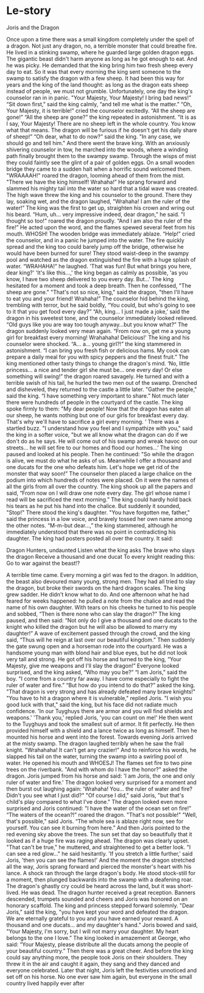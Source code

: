 # Le-story

Joris and the Dragon

 Once upon a time there was a small kingdom completely under the spell of a dragon.  Not just any dragon, no, a terrible monster that could breathe fire.  He lived in a stinking swamp, where he guarded large golden dragon eggs.
 The gigantic beast didn't harm anyone as long as he got enough to eat.  And he was picky.  He demanded that the king bring him two fresh sheep every day to eat.  So it was that every morning the king sent someone to the swamp to satisfy the dragon with a few sheep.  It had been this way for years and the king of the land thought: as long as the dragon eats sheep instead of people, we must not grumble.
 Unfortunately, one day the king's counselor ran in in panic.  "Your Majesty, Your Majesty!  I bring bad news!” “Sit down first,” said the king calmly, “and tell me what is the matter.” “Oh, Your Majesty, it is terrible!” cried the counselor excitedly.  “All the sheep are gone!” “All the sheep are gone?” the king repeated in astonishment.  "It is as I say, Your Majesty!  There are no sheep left in the whole country.  You know what that means.  The dragon will be furious if he doesn't get his daily share of sheep!” “Oh dear, what to do now?” said the king.  "In any case, we should go and tell him."
 And there went the brave king.  With an anxiously shivering counselor in tow, he marched into the woods, where a winding path finally brought them to the swampy swamp.  Through the wisps of mist they could faintly see the glint of a pair of golden eggs.
 On a small wooden bridge they came to a sudden halt when a horrific sound welcomed them.  "WRAAAAH!" roared the dragon, looming ahead of them from the mist.  "There we have the king himself!  Wrahaha!” He sprang forward and slammed his mighty tail into the water so hard that a tidal wave was created.  The high wave threw the king and his counselor to the ground.  There they lay, soaking wet, and the dragon laughed, "Wrahaha!  I am the ruler of the water!”
 The king was the first to get up, straighten his crown and wring out his beard.  “Hum, uh… very impressive indeed, dear dragon,” he said.  "I thought so too!" roared the dragon proudly.  “And I am also the ruler of the fire!” He acted upon the word, and the flames spewed several feet from his mouth.  WHOSH!  The wooden bridge was immediately ablaze.
 “Help!” cried the counselor, and in a panic he jumped into the water.  The fire quickly spread and the king too could barely jump off the bridge, otherwise he would have been burned for sure!  They stood waist-deep in the swampy pool and watched as the dragon extinguished the fire with a huge splash of water.
 “WRAHAHA!” he laughed.  'That was fun!  But what brings you here, dear king?' 'It's like this…,' the king began as calmly as possible, 'as you know, I have two sheep delivered to you every day.  But…' The king hesitated for a moment and took a deep breath.  Then he confessed, "The sheep are gone." "That's not so nice, king," said the dragon, "then I'll have to eat you and your friend!  Wrahaha!” The counselor hid behind the king, trembling with terror, but he said boldly, “You could, but who's going to see to it that you get food every day?” “Ah, king… I just made  a joke,' said the dragon in his sweetest tone, and the counselor immediately looked relieved.  “Old guys like you are way too tough anyway…but you know what?” The dragon suddenly looked very mean again.  “From now on, get me a young girl for breakfast every morning!  Wrahahaha!  Delicious!'
 The king and his counselor were shocked.  “A… a… young girl?!” the king stammered in astonishment.  “I can bring you fresh fish or delicious hams.  My cook can prepare a daily meal for you with spicy peppers and the finest fruit.” The king mentioned other tasty things to change the dragon's mind.  ‘No, little princess… a nice and tender girl she must be… one every day!  Or else something will swing!” the dragon roared savagely.  He turned and with a terrible swish of his tail, he hurled the two men out of the swamp.  Drenched and disheveled, they returned to the castle a little later.  "Gather the people," said the king.  “I have something very important to share.”
 Not much later there were hundreds of people in the courtyard of the castle.  The king spoke firmly to them: "My dear people!  Now that the dragon has eaten all our sheep, he wants nothing but one of our girls for breakfast every day.  That's why we'll have to sacrifice a girl every morning.  ’ There was a startled buzz.  "I understand how you feel and I sympathize with you," said the king in a softer voice, "but we all know what the dragon can do if we don't do as he says.  He will come out of his swamp and wreak havoc on our streets… he will set fire to our homes and flood our homes…’ The king paused and looked at his people.  Then he continued: "So while the dragon is alive, we must do what he asks of us.  Meanwhile I offer a thousand and one ducats for the one who defeats him.  Let's hope we get rid of the monster that way soon!”
 The counselor then placed a large chalice on the podium into which hundreds of notes were placed.  On it were the names of all the girls from all over the country.  The king shook up all the papers and said, “From now on I will draw one note every day.  The girl whose name I read will be sacrificed the next morning.” The king could hardly hold back his tears as he put his hand into the chalice.  But suddenly it sounded, "Stop!" There stood the king's daughter.  "You have forgotten me, father," said the princess in a low voice, and bravely tossed her own name among the other notes.  “M-m-but dear…,” the king stammered, although he immediately understood that there was no point in contradicting his daughter.
 The king had posters posted all over the country.  It said:

 Dragon Hunters, undaunted
 Listen what the king asks
 The brave who slays the dragon
 Receive a thousand and one ducat
 To every knight reading this:
 Go to war against the beast!?

 A terrible time came.  Every morning a girl was fed to the dragon.  In addition, the beast also devoured many young, strong men.  They had all tried to slay the dragon, but broke their swords on the hard dragon scales.
 The king grew sadder.  He didn't know what to do.  And one afternoon what he had feared for weeks happened: he pulled a note from the chalice and read the name of his own daughter.  With tears on his cheeks he turned to his people and sobbed, “Then is there none who can slay the dragon?” The king paused, and then said: “Not only do I give a thousand and one ducats to the knight who killed the dragon  but he will also be allowed to marry my daughter!” A wave of excitement passed through the crowd, and the king said, “Thus will he reign at last over our beautiful kingdom.”
 Then suddenly the gate swung open and a horseman rode into the courtyard.  He was a handsome young man with blond hair and blue eyes, but he did not look very tall and strong.  He got off his horse and turned to the king, “Your Majesty, give me weapons and I'll slay the dragon!” Everyone looked surprised, and the king asked, “Who may you be?” “I am Joris,” said the  boy.  "I come from a country far away.  I have come especially to fight the ruler of water and fire.” “But how do you intend to do that?” asked the king.  "That dragon is very strong and has already defeated many brave knights!" "You have to hit a dragon where it is vulnerable," replied Joris.  "I wish you good luck with that," said the king, but his face did not radiate much confidence.  'In our Tuyghuys there are armor and you will find shields and weapons.' 'Thank you,' replied Joris, 'you can count on me!'
 He then went to the Tuyghuys and took the smallest suit of armor.  It fit perfectly.  He then provided himself with a shield and a lance twice as long as himself.  Then he mounted his horse and went into the forest.  Towards evening Joris arrived at the misty swamp.  The dragon laughed terribly when he saw the frail knight.  "Wrahahaha!  It can't get any crazier!” And to reinforce his words, he slapped his tail on the water, turning the swamp into a swirling pool of water.  He opened his mouth and WHOESJ!  The flames set fire to two pine trees on the riverbank.  "And with whom do I have the honor?" asked the dragon.  Joris jumped from his horse and said: 'I am Joris, the one and only ruler of water and fire.' The dragon looked very surprised for a moment and then burst out laughing again: 'Wrahaha!  You… the ruler of water and fire?  Didn't you see what I just did?" "Of course I did," said Joris, "but that's child's play compared to what I've done." The dragon looked even more surprised and Joris continued: "I have the water of the ocean  set on fire!” “The waters of the ocean?!” roared the dragon.  "That's not possible!" "Well, that's possible," said Joris.
 “The whole sea is ablaze right now, see for yourself.  You can see it burning from here.” And then Joris pointed to the red evening sky above the trees.  The sun set that day so beautifully that it looked as if a huge fire was raging ahead.  The dragon was clearly upset.  "That can't be true," he muttered, and straightened to get a better look.  "I can see a red glow…" he said hesitantly.  'If you stretch a little further,' said Joris, 'then you can see the flames!'
 And the moment the dragon stretched all the way, Joris sprang forward and pierced the monster's heart with his lance.  A shock ran through the large dragon's body.  He stood stock-still for a moment, then plunged backwards into the swamp with a deafening roar.  The dragon's ghastly cry could be heard across the land, but it was short-lived.  He was dead.  The dragon hunter received a great reception.  Banners descended, trumpets sounded and cheers and Joris was honored on an honorary scaffold.  The king and princess stepped forward solemnly.  "Dear Joris," said the king, "you have kept your word and defeated the dragon.  We are eternally grateful to you and you have earned your reward.  A thousand and one ducats… and my daughter's hand.”
 Joris bowed and said, "Your Majesty, I'm sorry, but I will not marry your daughter.  My heart belongs to the one I love.” The king looked in amazement at George, who said: “Your Majesty, please distribute all the ducats among the people of your beautiful country.” Then there was a great cheer.  And before the king could say anything more, the people took Joris on their shoulders.  They threw it in the air and caught it again, they sang and they danced and everyone celebrated.  Later that night, Joris left the festivities unnoticed and set off on his horse.  No one ever saw him again, but everyone in the small country lived happily ever after
